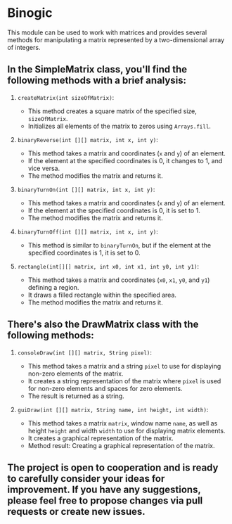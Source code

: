 # Binogic
This module can be used to work with matrices and provides several methods for manipulating a matrix represented by a two-dimensional array of integers.
## In the SimpleMatrix class, you'll find the following methods with a brief analysis:

1. `createMatrix(int sizeOfMatrix)`:
   - This method creates a square matrix of the specified size, `sizeOfMatrix`.
   - Initializes all elements of the matrix to zeros using `Arrays.fill`.

2. `binaryReverse(int [][] matrix, int x, int y)`:
   - This method takes a matrix and coordinates (`x` and `y`) of an element.
   - If the element at the specified coordinates is 0, it changes to 1, and vice versa.
   - The method modifies the matrix and returns it.

3. `binaryTurnOn(int [][] matrix, int x, int y)`:
   - This method takes a matrix and coordinates (`x` and `y`) of an element.
   - If the element at the specified coordinates is 0, it is set to 1.
   - The method modifies the matrix and returns it.

4. `binaryTurnOff(int [][] matrix, int x, int y)`:
   - This method is similar to `binaryTurnOn`, but if the element at the specified coordinates is 1, it is set to 0.

5. `rectangle(int[][] matrix, int x0, int x1, int y0, int y1)`:
   - This method takes a matrix and coordinates (`x0`, `x1`, `y0`, and `y1`) defining a region.
   - It draws a filled rectangle within the specified area.
   - The method modifies the matrix and returns it.

## There's also the DrawMatrix class with the following methods:

1. `consoleDraw(int [][] matrix, String pixel)`:
   - This method takes a matrix and a string `pixel` to use for displaying non-zero elements of the matrix.
   - It creates a string representation of the matrix where `pixel` is used for non-zero elements and spaces for zero elements.
   - The result is returned as a string.

2. `guiDraw(int [][] matrix, String name, int height, int width)`:
   - This method takes a matrix `matrix`, window name `name`, as well as height `height` and width `width` to use for displaying matrix elements.
   - It creates a graphical representation of the matrix.
   - Method result: Creating a graphical representation of the matrix.

## The project is open to cooperation and is ready to carefully consider your ideas for improvement. If you have any suggestions, please feel free to propose changes via pull requests or create new issues.
